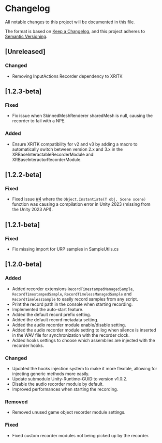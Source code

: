 # Changelog

All notable changes to this project will be documented in this file.

The format is based on [Keep a Changelog](https://keepachangelog.com/en/1.1.0/),
and this project adheres to [Semantic Versioning](https://semver.org/spec/v2.0.0.html).

## [Unreleased]

### Changed

- Removing InputActions Recorder dependency to XRITK

## [1.2.3-beta]

### Fixed

- Fix issue when SkinnedMeshRenderer sharedMesh is null, causing the recorder to fail with a NPE.

### Added

- Ensure XRITK compatibility for v2 and v3 by adding a macro to automatically switch between version 2.x and 3.x in the XRBaseInteractableRecorderModule and XRBaseInteractorRecorderModule.

## [1.2.2-beta]

### Fixed

- Fixed issue [#4](https://github.com/liris-xr/PLUME-Recorder/issues/4) where the `Object.Instantiate(T obj, Scene scene)` function was causing a compilation error in Unity 2023 (missing from the Unity 2023 API).

## [1.2.1-beta]

### Fixed

- Fix missing import for URP samples in SampleUtils.cs

## [1.2.0-beta]

### Added

- Added recorder extensions `RecordTimestampedManagedSample`, `RecordTimestampedSample`, `RecordTimelessManagedSample` and `RecordTimelessSample` to easily record samples from any script.
- Print the record path in the console when starting recording.
- Implemented the auto-start feature.
- Added the default record prefix setting.
- Added the default record metadata setting.
- Added the audio recorder module enable/disable setting.
- Added the audio recorder module setting to log when silence is inserted in the WAV file for synchronization with the recorder clock.
- Added hooks settings to choose which assemblies are injected with the recorder hooks.

### Changed

- Updated the hooks injection system to make it more flexible, allowing for injecting generic methods more easily.
- Update submodule Unity-Runtime-GUID to version v1.0.2.
- Disable the audio recorder module by default.
- Improved performances when starting the recording.

### Removed

- Removed unused game object recorder module settings.

### Fixed

- Fixed custom recorder modules not being picked up by the recorder.
